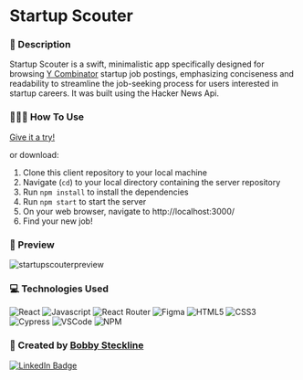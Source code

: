 # Startup Scouter

### 📝 Description
Startup Scouter is a swift, minimalistic app specifically designed for browsing [Y Combinator](https://www.ycombinator.com/ "YC is an American technology startup accelerator") startup job postings, emphasizing conciseness and readability to streamline the job-seeking process for users interested in startup careers. It was built using the Hacker News Api.

### 🧑🏽‍💻 How To Use
[Give it a try!](https://startup-scouter.vercel.app/)

or download:
1. Clone this client repository to your local machine
2. Navigate (`cd`) to your local directory containing the server repository
3. Run `npm install` to install the dependencies
4. Run `npm start` to start the server
5. On your web browser, navigate to http://localhost:3000/
6. Find your new job!

### 📸 Preview
![startupscouterpreview](https://github.com/rsteckline/startup-scouter/assets/135551833/84df3463-da6a-4734-bcdf-15c7ba717fba)

### 💻 Technologies Used
![React](https://img.shields.io/badge/-React-05122A?style=flat&logo=react "React logo")
![Javascript](https://img.shields.io/badge/-Javascript-05122A?style=flat&logo=javascript "Javascript logo")
![React Router](https://img.shields.io/badge/-React_Router-05122A?style=flat&logo=reactrouter "React Router logo")
![Figma](https://img.shields.io/badge/-Figma-05122A?style=flat&logo=figma "Figma logo")
![HTML5](https://img.shields.io/badge/-HTML5-05122A?style=flat&logo=html5 "HTML logo")
![CSS3](https://img.shields.io/badge/-CSS3-05122A?style=flat&logo=css3 "CSS logo")
![Cypress](https://img.shields.io/badge/-Cypress-05122A?style=flat&logo=cypress "Cypress logo")
![VSCode](https://img.shields.io/badge/-VS_Code-05122A?style=flat&logo=visualstudio "VSCode logo")
![NPM](https://img.shields.io/badge/-NPM-05122A?style=flat&logo=npm "NPM logo")

### 🧠 Created by [Bobby Steckline](https://www.linkedin.com/in/rsteckline/)

[![LinkedIn Badge](https://img.shields.io/badge/-@rsteckline-blue?style=flat&logo=Linkedin&logoColor=white)](https://www.linkedin.com/in/rsteckline/)

